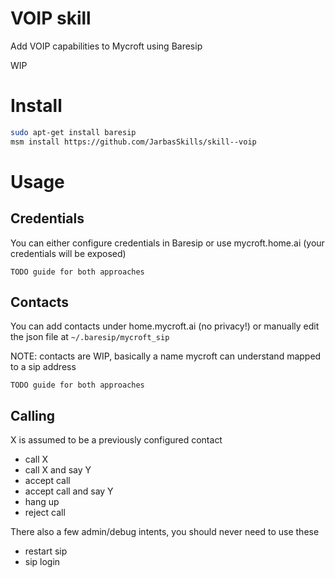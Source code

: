 # VOIP skill

Add VOIP capabilities to Mycroft using Baresip

WIP

# Install

```bash
sudo apt-get install baresip
msm install https://github.com/JarbasSkills/skill--voip
```

# Usage

## Credentials

You can either configure credentials in Baresip or use mycroft.home.ai (your credentials will be exposed)

    TODO guide for both approaches

## Contacts

You can add contacts under home.mycroft.ai (no privacy!) or manually edit the json file at ```~/.baresip/mycroft_sip```

NOTE: contacts are WIP, basically a name mycroft can understand mapped to a sip address

    TODO guide for both approaches

## Calling

X is assumed to be a previously configured contact

- call X
- call X and say Y
- accept call
- accept call and say Y
- hang up
- reject call

There also a few admin/debug intents, you should never need to use these

- restart sip
- sip login